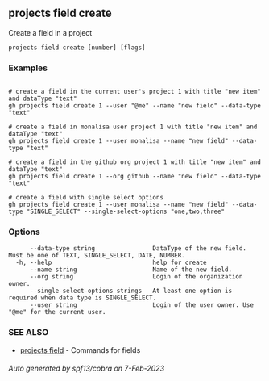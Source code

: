 ## projects field create

Create a field in a project

```
projects field create [number] [flags]
```

### Examples

```

# create a field in the current user's project 1 with title "new item" and dataType "text"
gh projects field create 1 --user "@me" --name "new field" --data-type "text"

# create a field in monalisa user project 1 with title "new item" and dataType "text"
gh projects field create 1 --user monalisa --name "new field" --data-type "text"

# create a field in the github org project 1 with title "new item" and dataType "text"
gh projects field create 1 --org github --name "new field" --data-type "text"

# create a field with single select options
gh projects field create 1 --user monalisa --name "new field" --data-type "SINGLE_SELECT" --single-select-options "one,two,three"

```

### Options

```
      --data-type string                DataType of the new field. Must be one of TEXT, SINGLE_SELECT, DATE, NUMBER.
  -h, --help                            help for create
      --name string                     Name of the new field.
      --org string                      Login of the organization owner.
      --single-select-options strings   At least one option is required when data type is SINGLE_SELECT.
      --user string                     Login of the user owner. Use "@me" for the current user.
```

### SEE ALSO

* [projects field](projects_field.md)	 - Commands for fields

###### Auto generated by spf13/cobra on 7-Feb-2023
